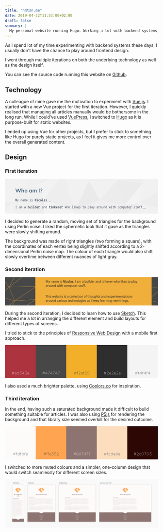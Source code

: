 ```yaml
---
title: "nmtsn.me"
date: 2019-04-22T11:53:00+02:00
draft: false
summary: |
  My personal website running Hugo. Working a lot with backend systems, I wanted to refresh my knowledge of frontend design.
---
```


As I spend lot of my time experimenting with backend systems these days, I usually don't have the chance to play around frontend design.

I went through multiple iterations on both the underlying technology as well as the design itself.

You can see the source code running this website on [Github](https://github.com/nmoutschen/nmtsn.me).

## Technology

A colleague of mine gave me the motivation to experiment with [Vue.js](https://vuejs.org/). I started with a new Vue project for the first iteration. However, I quickly realised that managing all articles manually would be bothersome in the long run. While I could've used [VuePress](https://vuepress.vuejs.org/), I switched to [Hugo](https://gohugo.io/) as it is purpose-built for static websites.

I ended up using Vue for other projects, but I prefer to stick to something like Hugo for purely static projects, as I feel it gives me more control over the overall generated content.

## Design

### First iteration

![Screenshot of the first iteration](/img/nmtsn.me/screenshot1.png)

I decided to generate a random, moving set of triangles for the background using Perlin noise. I liked the cybernetic look that it gave as the triangles were slowly shifting around.

The background was made of right triangles (two forming a square), with the coordinates of each vertex being slightly shifted according to a 2-dimensional Perlin noise map. The colour of each triangle would also shift slowly overtime between different nuances of light gray.

### Second iteration

![Screenshot of the second iteration](/img/nmtsn.me/screenshot2.png)

During the second iteration, I decided to learn how to use [Sketch](https://www.sketch.com/). This helped me a lot in arranging the different element and build layouts for different types of screens.

I tried to stick to the principles of [Responsive Web Design](https://en.wikipedia.org/wiki/Responsive_web_design) with a mobile first approach.


![Palette for the second iteration](/img/nmtsn.me/palette1.png)

I also used a much brighter palette, using [Coolors.co](https://coolors.co/) for inspiration.

### Third iteration

In the end, having such a saturated background made it difficult to build something suitable for articles. I was also using [P5js](https://p5js.org/) for rendering the background and that library size seemed overkill for the desired outcome.

![Palette for the third iteration](/img/nmtsn.me/palette2.png)

I switched to more muted colours and a simpler, one-column design that would switch seamlessly for different screen sizes.

![Layout in Sketch for the third iteration](/img/nmtsn.me/sketch1.png)
